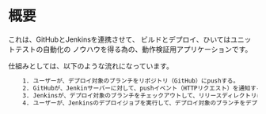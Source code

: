 # 概要
これは、GitHubとJenkinsを連携させて、
ビルドとデプロイ、ひいてはユニットテストの自動化の
ノウハウを得る為の、動作検証用アプリケーションです。

仕組みとしては、以下のような流れになっています。

```txt
    1. ユーザーが、デプロイ対象のブランチをリポジトリ（GitHub）にpushする。
    2. GitHubが、Jenkinサーバーに対して、pushイベント（HTTPリクエスト）を通知する。
    3. Jenkinsが、デプロイ対象のブランチをチェックアウトして、リリースディレクトリに配置する。
    4. ユーザーが、Jenkinsのデプロイジョブを実行して、デプロイ対象のブランチをデプロイする。
```

